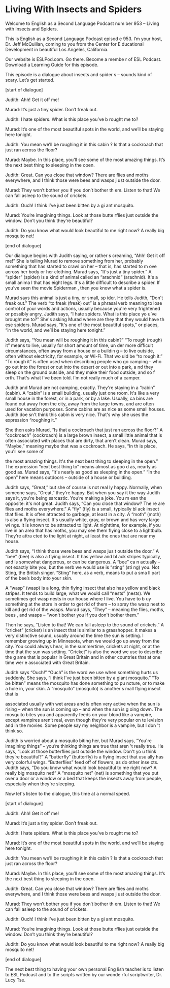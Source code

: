 # Living With Insects and Spiders

Welcome to English as a Second Language Podcast num ber 953 – Living with Insects and Spiders.

This is English as a Second Language Podcast episod e 953. I’m your host, Dr. Jeff McQuillan, coming to you from the Center for E ducational Development in beautiful Los Angeles, California.

Our website is ESLPod.com. Go there. Become a membe r of ESL Podcast. Download a Learning Guide for this episode.

This episode is a dialogue about insects and spider s – sounds kind of scary. Let’s get started.

[start of dialogue]

Judith: Ahh! Get it off me!

Murad: It’s just a tiny spider. Don’t freak out.

Judith: I hate spiders. What is this place you’ve b rought me to?

Murad: It’s one of the most beautiful spots in the world, and we’ll be staying here tonight.

Judith: You mean we’ll be roughing it in this cabin ? Is that a cockroach that just ran across the floor?

Murad: Maybe. In this place, you’ll see some of the  most amazing things. It’s the next best thing to sleeping in the open.

Judith: Great. Can you close that window? There are  flies and moths everywhere, and I think those were bees and wasps j ust outside the door.

Murad: They won’t bother you if you don’t bother th em. Listen to that! We can fall asleep to the sound of crickets.

Judith: Ouch! I think I’ve just been bitten by a gi ant mosquito.

Murad: You’re imagining things. Look at those butte rflies just outside the window. Don’t you think they’re beautiful?

 Judith: Do you know what would look beautiful to me  right now? A really big mosquito net!

[end of dialogue]

Our dialogue begins with Judith saying, or rather s creaming, “Ahh! Get it off me!” She is telling Murad to remove something from her, probably something that has started to crawl on her – that is, has started to m ove across her body or her clothing. Murad says, “It's just a tiny spider.” A “spider” (spider) is a kind of animal called an “arachnid” (arachnid). It's a small anima l that has eight legs. It's a little difficult to describe a spider. If you’ve seen the movie Spiderman , then you know what a spider is.

Murad says this animal is just a tiny, or small, sp ider. He tells Judith, “Don't freak out.” The verb “to freak (freak) out” is a phrasal verb meaning to lose control of your words and actions, usually because you're very  frightened or possibly angry. Judith says, “I hate spiders. What is this place yo u’ve brought me to?” She's asking Murad where are they that they would have th ese spiders. Murad says, “It's one of the most beautiful spots,” or places, “in the world, and we’ll be staying here tonight.”

Judith says, “You mean will be roughing it in this cabin?” “To rough (rough) it” means to live, usually for short amount of time, un der more difficult circumstances, often away from a house or a buildin g – to live outside, often without electricity, for example, or Wi-Fi. That wo uld be “to rough it.” “To rough it” is often used when describing people who go camping  – who go out into the forest or out into the desert or out into a park, a nd they sleep on the ground outside, and they make their food outside, and so f orth. That's what I've been told. I'm not really much of a camper.

Judith and Murad are not camping, exactly. They're staying in a “cabin” (cabin). A “cabin” is a small building, usually just one room.  It's like a very small house in the forest, or in a park, or by a lake. Usually, ca bins are found out away from the city, away from the large towns, and are often used  for vacation purposes. Some cabins are as nice as some small houses. Judith doe sn't think this cabin is very nice. That's why she uses the expression “roughing it.”

She then asks Murad, “Is that a cockroach that just  ran across the floor?” A “cockroach” (cockroach) is a large brown insect, a small little animal that is often associated with places that are dirty, that aren’t clean. Murad says, “Maybe,” meaning maybe that was a cockroach. He says, “In th is place, you'll see some of

the most amazing things. It's the next best thing to sleeping in the open.” The expression “next best thing to” means almost as goo d as, nearly as good as. Murad says, “It's nearly as good as sleeping in the  open.” “In the open” here means outdoors – outside of a house or building.

Judith says, “Great,” but she of course is not real ly happy. Normally, when someone says, “Great,” they're happy. But when you say it the way Judith says it, you're being sarcastic. You’re making a joke. You m ean the opposite: it's not great. Judith says, “Can you close that window? The re are flies and moths everywhere.” A “fly” (fly) is a small, typically bl ack insect that flies. It is often attracted to garbage, at least in a city. A “moth” (moth) is also a flying insect. It's usually white, gray, or brown and has very large wi ngs. It is known to be attracted to light. At nighttime, for example, if you live in  an area that has moths, you may see them flying close to a lightbulb. They’re attra cted to the light at night, at least the ones that are near my house.

Judith says, “I think those were bees and wasps jus t outside the door.” A “bee” (bee) is also a flying insect. It has yellow and bl ack stripes typically, and is somewhat dangerous, or can be dangerous. A “bee” ca n actually – not exactly bite you, but the verb we would use is “sting” (sti ng) you. Not Sting, the British singer. “Sting” here, as a verb, means to put a sma ll part of the bee’s body into your skin.

A “wasp” (wasp) is a long, thin flying insect that also has yellow and black stripes. It tends to build large, what we would call “nests”  (nests). We sometimes get wasp nests in our house where I live. You have to b uy something at the store in order to get rid of them – to spray the wasp nest to kill and get rid of the wasps. Murad says, “They” – meaning the flies, moths, bees , and wasps – “won't bother you if you don't bother them.”

Then he says, “Listen to that! We can fall asleep to the sound of crickets.” A “cricket” (cricket) is an insect that is similar to  a grasshopper. It makes a very distinctive sound, usually around the time the sun is setting. I remember growing up in Minnesota, when we would go up away from the city. You could always hear, in the summertime, crickets at night, or at the time that the sun was setting. “Cricket” is also the word we use to describe the g ame that is popular in Great Britain and in other countries that at one time wer e associated with Great Britain.

Judith says “Ouch!” “Ouch” is the word we use when something hurts us suddenly. She says, “I think I've just been bitten by a giant mosquito.” “To be bitten” means the mosquito has done something to pu ncture, or to make a hole in, your skin. A “mosquito” (mosquito) is another s mall flying insect that is

associated usually with wet areas and is often very  active when the sun is rising – when the sun is coming up – and when the sun is g oing down. The mosquito bites you and apparently feeds on your blood like a  vampire, except vampires aren’t real, even though they're very popular on te levision and in the movies. Some people say my neighbor is a vampire, but I don 't think so.

Judith is worried about a mosquito biting her, but Murad says, “You're imagining things” – you’re thinking things are true that aren 't really true. He says, “Look at those butterflies just outside the window. Don't yo u think they’re beautiful?” A “butterfly” (butterfly) is a flying insect that usu ally has very colorful wings. “Butterflies” feed off of flowers, as do other inse cts. Judith says, “Do you know what would look beautiful to me right now? A really  big mosquito net!” A “mosquito net” (net) is something that you put over  a door or a window or a bed that keeps the insects away from people, especially  when they're sleeping.

Now let's listen to the dialogue, this time at a normal speed.

[start of dialogue]

Judith: Ahh! Get it off me!

Murad: It’s just a tiny spider. Don’t freak out.

Judith: I hate spiders. What is this place you’ve b rought me to?

Murad: It’s one of the most beautiful spots in the world, and we’ll be staying here tonight.

Judith: You mean we’ll be roughing it in this cabin ? Is that a cockroach that just ran across the floor?

Murad: Maybe. In this place, you’ll see some of the  most amazing things. It’s the next best thing to sleeping in the open.

Judith: Great. Can you close that window? There are  flies and moths everywhere, and I think those were bees and wasps j ust outside the door.

Murad: They won’t bother you if you don’t bother th em. Listen to that! We can fall asleep to the sound of crickets.

Judith: Ouch! I think I’ve just been bitten by a gi ant mosquito.

Murad: You’re imagining things. Look at those butte rflies just outside the window. Don’t you think they’re beautiful?

Judith: Do you know what would look beautiful to me  right now? A really big mosquito net!

[end of dialogue]

The next best thing to having your own personal Eng lish teacher is to listen to ESL Podcast and to the scripts written by our wonde rful scriptwriter, Dr. Lucy Tse.

